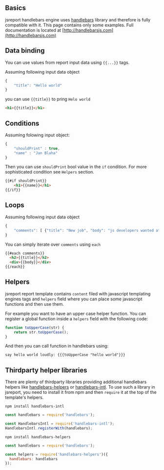 

## Basics

jsreport handlebars engine uses [handlebars](http://handlebarsjs.com) library and therefore is fully compatible with it. This page contains only some examples. Full documentation is located at [http://handlebarsjs.com](http://handlebarsjs.com)

## Data binding

You can use values from report input data using `{{...}}` tags.

Assuming following input data object
```js
{
    "title": "Hello world"
}
```

you can use `{{title}}` to pring `Helo world`
```html
<h1>{{title}}</h1>
```
## Conditions

Assuming folowing input object:
```js
{
    "shouldPrint" : true,
    "name" : "Jan Blaha"
}
```

Then you can use `shouldPrint` bool value in the `if` condition. For more sophisticated condition see `Helpers` section.

```html
{{#if shouldPrint}}
    <h1>{{name}}</h1>
{{/if}}
```

## Loops

Assuming following input data object
```js
{
    "comments": [ {"title": "New job", "body": "js developers wanted at... " }]
}
```

You can simply iterate over `comments` using `each`
```html
{{#each comments}}
  <h2>{{title}}</h2>
  <div>{{body}}</div>
{{/each}}
```

## Helpers

jsreport report template contains `content` filed with javascript templating engines tags and `helpers` field where you can place some javascript functions and then use them.

For example you want to have an upper case helper function. You can register a global function inside a `helpers` field with the following code:

```javascript
function toUpperCase(str) {
    return str.toUpperCase();
}
```

And then you can call function in handlebars using:
```html
say hello world loudly: {{{toUpperCase "hello world"}}}
```

## Thirdparty helper libraries
There are plenty of thirdparty libraries providing additional handlebars helpers like [handlebars-helpers](https://github.com/assemble/handlebars-helpers) or [handlebars-intl](http://formatjs.io/handlebars/). To use such a library in jsreport, you need to install it from npm and then `require` it at the top of the template's helpers.

`npm install handlebars-intl`
```js
const handlebars = require('handlebars');

const HandlebarsIntl = require('handlebars-intl');
HandlebarsIntl.registerWith(handlebars);
```

`npm install handlebars-helpers`
```js
const handlebars = require('handlebars');

const helpers = require('handlebars-helpers')({
  handlebars: handlebars
});
```

